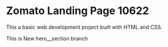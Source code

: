 # Zomato Landing Page 10622 

This a basic web development project built with HTML and CSS.

This is New hero__section branch